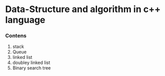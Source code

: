 # Data-Structure and algorithm in c++ language 
### Contens
1. stack
2. Queue
3. linked list
4. doubley linked list
5. Binary search tree
